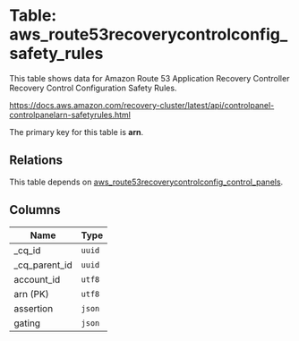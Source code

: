 # Table: aws_route53recoverycontrolconfig_safety_rules

This table shows data for Amazon Route 53 Application Recovery Controller Recovery Control Configuration Safety Rules.

https://docs.aws.amazon.com/recovery-cluster/latest/api/controlpanel-controlpanelarn-safetyrules.html

The primary key for this table is **arn**.

## Relations

This table depends on [aws_route53recoverycontrolconfig_control_panels](aws_route53recoverycontrolconfig_control_panels).

## Columns

| Name          | Type          |
| ------------- | ------------- |
|_cq_id|`uuid`|
|_cq_parent_id|`uuid`|
|account_id|`utf8`|
|arn (PK)|`utf8`|
|assertion|`json`|
|gating|`json`|